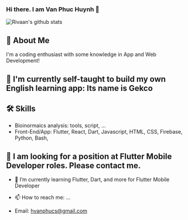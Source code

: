 ### Hi there. I am Van Phuc Huynh 👋

![Rivaan's github stats](https://github-readme-stats.vercel.app/api?username=hvanphucs&show_icons=true&theme=react)

## 🚀 About Me
I'm a coding enthusiast with some knowledge in App and Web Development!

## 🔭 I'm currently self-taught to build my own English learning app: Its name is Gekco


## 🛠 Skills
- Bioinormaics analysis: tools, script, ...
- Front-End/App: Flutter, React, Dart, Javascript, HTML, CSS, Firebase, Python, Bash, 

## 👯 I am looking for a position at Flutter Mobile Developer roles. Please contact me.
- 🌱 I’m currently learning Flutter, Dart, and more for  Flutter Mobile Developer

- 📫 How to reach me: ...
 - Email: hvanphucs@gmail.com


